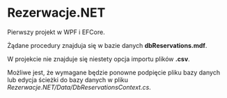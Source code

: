 # Rezerwacje.NET

Pierwszy projekt w WPF i EFCore.

Żądane procedury znajduja się w bazie danych **dbReservations.mdf**.

W projekcie nie znajduje się niestety opcja importu plików **.csv**.

Możliwe jest, że wymagane będzie ponowne podpięcie pliku bazy danych lub edycja ścieżki do bazy danych w pliku *Rezerwacje.NET/Data/DbReservationsContext.cs*.

